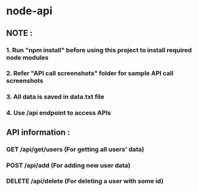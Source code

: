# node-api

## NOTE :

### 1. Run "npm install" before using this project to install required node modules
### 2. Refer "API call screenshots" folder for sample API call screenshots
### 3. All data is saved in data.txt file
### 4. Use /api endpoint to access APIs

## API information :

### GET /api/get/users (For getting all users' data)
### POST /api/add    (For adding new user data)
### DELETE /api/delete  (For deleting a user with some id) 
